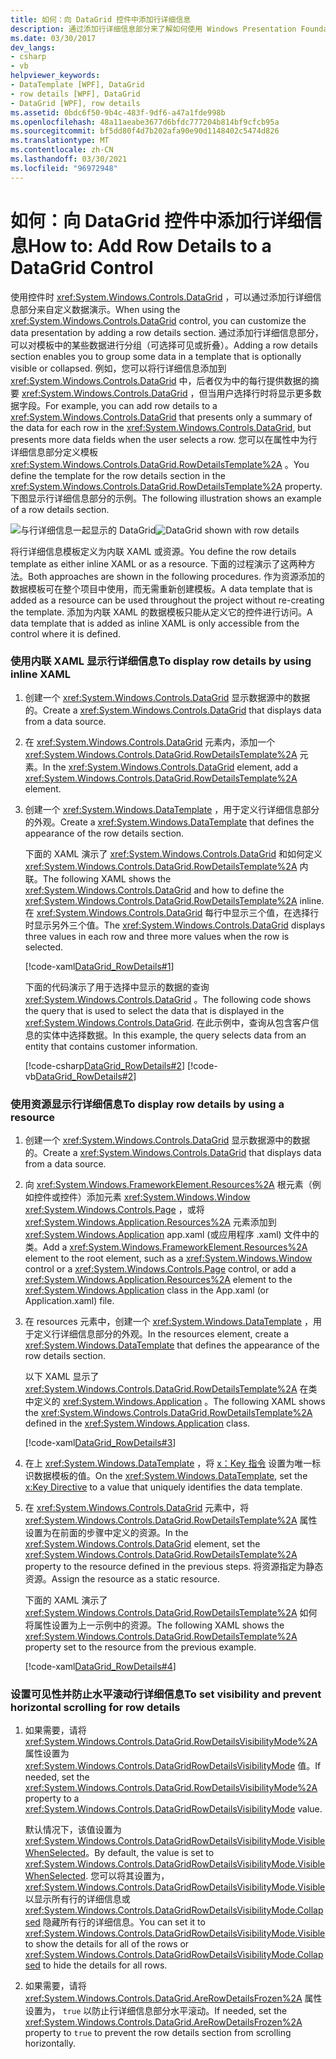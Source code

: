 ```yaml
---
title: 如何：向 DataGrid 控件中添加行详细信息
description: 通过添加行详细信息部分来了解如何使用 Windows Presentation Foundation DataGrid 控件自定义数据演示。
ms.date: 03/30/2017
dev_langs:
- csharp
- vb
helpviewer_keywords:
- DataTemplate [WPF], DataGrid
- row details [WPF], DataGrid
- DataGrid [WPF], row details
ms.assetid: 0bdc6f50-9b4c-483f-9df6-a47a1fde998b
ms.openlocfilehash: 48a11aeabe3677d6bfdc777204b814bf9cfcb95a
ms.sourcegitcommit: bf5dd80f4d7b202afa90e90d1148402c5474d826
ms.translationtype: MT
ms.contentlocale: zh-CN
ms.lasthandoff: 03/30/2021
ms.locfileid: "96972948"
---
```

# <a name="how-to-add-row-details-to-a-datagrid-control"></a><span data-ttu-id="6ae43-103">如何：向 DataGrid 控件中添加行详细信息</span><span class="sxs-lookup"><span data-stu-id="6ae43-103">How to: Add Row Details to a DataGrid Control</span></span>
<span data-ttu-id="6ae43-104">使用控件时 <xref:System.Windows.Controls.DataGrid> ，可以通过添加行详细信息部分来自定义数据演示。</span><span class="sxs-lookup"><span data-stu-id="6ae43-104">When using the <xref:System.Windows.Controls.DataGrid> control, you can customize the data presentation by adding a row details section.</span></span> <span data-ttu-id="6ae43-105">通过添加行详细信息部分，可以对模板中的某些数据进行分组（可选择可见或折叠）。</span><span class="sxs-lookup"><span data-stu-id="6ae43-105">Adding a row details section enables you to group some data in a template that is optionally visible or collapsed.</span></span> <span data-ttu-id="6ae43-106">例如，您可以将行详细信息添加到 <xref:System.Windows.Controls.DataGrid> 中，后者仅为中的每行提供数据的摘要 <xref:System.Windows.Controls.DataGrid> ，但当用户选择行时将显示更多数据字段。</span><span class="sxs-lookup"><span data-stu-id="6ae43-106">For example, you can add row details to a <xref:System.Windows.Controls.DataGrid> that presents only a summary of the data for each row in the <xref:System.Windows.Controls.DataGrid>, but presents more data fields when the user selects a row.</span></span> <span data-ttu-id="6ae43-107">您可以在属性中为行详细信息部分定义模板 <xref:System.Windows.Controls.DataGrid.RowDetailsTemplate%2A> 。</span><span class="sxs-lookup"><span data-stu-id="6ae43-107">You define the template for the row details section in the <xref:System.Windows.Controls.DataGrid.RowDetailsTemplate%2A> property.</span></span> <span data-ttu-id="6ae43-108">下图显示行详细信息部分的示例。</span><span class="sxs-lookup"><span data-stu-id="6ae43-108">The following illustration shows an example of a row details section.</span></span>  
  
 <span data-ttu-id="6ae43-109">![与行详细信息一起显示的 DataGrid](./media/ndp-rowdetails.png "NDP_RowDetails")</span><span class="sxs-lookup"><span data-stu-id="6ae43-109">![DataGrid shown with row details](./media/ndp-rowdetails.png "NDP_RowDetails")</span></span>  
  
 <span data-ttu-id="6ae43-110">将行详细信息模板定义为内联 XAML 或资源。</span><span class="sxs-lookup"><span data-stu-id="6ae43-110">You define the row details template as either inline XAML or as a resource.</span></span> <span data-ttu-id="6ae43-111">下面的过程演示了这两种方法。</span><span class="sxs-lookup"><span data-stu-id="6ae43-111">Both approaches are shown in the following procedures.</span></span> <span data-ttu-id="6ae43-112">作为资源添加的数据模板可在整个项目中使用，而无需重新创建模板。</span><span class="sxs-lookup"><span data-stu-id="6ae43-112">A data template that is added as a resource can be used throughout the project without re-creating the template.</span></span> <span data-ttu-id="6ae43-113">添加为内联 XAML 的数据模板只能从定义它的控件进行访问。</span><span class="sxs-lookup"><span data-stu-id="6ae43-113">A data template that is added as inline XAML is only accessible from the control where it is defined.</span></span>  
  
### <a name="to-display-row-details-by-using-inline-xaml"></a><span data-ttu-id="6ae43-114">使用内联 XAML 显示行详细信息</span><span class="sxs-lookup"><span data-stu-id="6ae43-114">To display row details by using inline XAML</span></span>  
  
1. <span data-ttu-id="6ae43-115">创建一个 <xref:System.Windows.Controls.DataGrid> 显示数据源中的数据的。</span><span class="sxs-lookup"><span data-stu-id="6ae43-115">Create a <xref:System.Windows.Controls.DataGrid> that displays data from a data source.</span></span>  
  
2. <span data-ttu-id="6ae43-116">在 <xref:System.Windows.Controls.DataGrid> 元素内，添加一个 <xref:System.Windows.Controls.DataGrid.RowDetailsTemplate%2A> 元素。</span><span class="sxs-lookup"><span data-stu-id="6ae43-116">In the <xref:System.Windows.Controls.DataGrid> element, add a <xref:System.Windows.Controls.DataGrid.RowDetailsTemplate%2A> element.</span></span>  
  
3. <span data-ttu-id="6ae43-117">创建一个 <xref:System.Windows.DataTemplate> ，用于定义行详细信息部分的外观。</span><span class="sxs-lookup"><span data-stu-id="6ae43-117">Create a <xref:System.Windows.DataTemplate> that defines the appearance of the row details section.</span></span>  
  
     <span data-ttu-id="6ae43-118">下面的 XAML 演示了 <xref:System.Windows.Controls.DataGrid> 和如何定义 <xref:System.Windows.Controls.DataGrid.RowDetailsTemplate%2A> 内联。</span><span class="sxs-lookup"><span data-stu-id="6ae43-118">The following XAML shows the <xref:System.Windows.Controls.DataGrid> and how to define the <xref:System.Windows.Controls.DataGrid.RowDetailsTemplate%2A> inline.</span></span> <span data-ttu-id="6ae43-119">在 <xref:System.Windows.Controls.DataGrid> 每行中显示三个值，在选择行时显示另外三个值。</span><span class="sxs-lookup"><span data-stu-id="6ae43-119">The <xref:System.Windows.Controls.DataGrid> displays three values in each row and three more values when the row is selected.</span></span>  
  
     [!code-xaml[DataGrid_RowDetails#1](~/samples/snippets/csharp/VS_Snippets_Wpf/datagrid_rowdetails/cs/mainwindow.xaml#1)]  
  
     <span data-ttu-id="6ae43-120">下面的代码演示了用于选择中显示的数据的查询 <xref:System.Windows.Controls.DataGrid> 。</span><span class="sxs-lookup"><span data-stu-id="6ae43-120">The following code shows the query that is used to select the data that is displayed in the <xref:System.Windows.Controls.DataGrid>.</span></span> <span data-ttu-id="6ae43-121">在此示例中，查询从包含客户信息的实体中选择数据。</span><span class="sxs-lookup"><span data-stu-id="6ae43-121">In this example, the query selects data from an entity that contains customer information.</span></span>  
  
     [!code-csharp[DataGrid_RowDetails#2](~/samples/snippets/csharp/VS_Snippets_Wpf/datagrid_rowdetails/cs/mainwindow.xaml.cs#2)]
     [!code-vb[DataGrid_RowDetails#2](~/samples/snippets/visualbasic/VS_Snippets_Wpf/datagrid_rowdetails/vb/mainwindow.xaml.vb#2)]  
  
### <a name="to-display-row-details-by-using-a-resource"></a><span data-ttu-id="6ae43-122">使用资源显示行详细信息</span><span class="sxs-lookup"><span data-stu-id="6ae43-122">To display row details by using a resource</span></span>  
  
1. <span data-ttu-id="6ae43-123">创建一个 <xref:System.Windows.Controls.DataGrid> 显示数据源中的数据的。</span><span class="sxs-lookup"><span data-stu-id="6ae43-123">Create a <xref:System.Windows.Controls.DataGrid> that displays data from a data source.</span></span>  
  
2. <span data-ttu-id="6ae43-124">向 <xref:System.Windows.FrameworkElement.Resources%2A> 根元素（例如控件或控件）添加元素 <xref:System.Windows.Window> <xref:System.Windows.Controls.Page> ，或将 <xref:System.Windows.Application.Resources%2A> 元素添加到 <xref:System.Windows.Application> app.xaml (或应用程序 .xaml) 文件中的类。</span><span class="sxs-lookup"><span data-stu-id="6ae43-124">Add a <xref:System.Windows.FrameworkElement.Resources%2A> element to the root element, such as a <xref:System.Windows.Window> control or a <xref:System.Windows.Controls.Page> control, or add a <xref:System.Windows.Application.Resources%2A> element to the <xref:System.Windows.Application> class in the App.xaml (or Application.xaml) file.</span></span>  
  
3. <span data-ttu-id="6ae43-125">在 resources 元素中，创建一个 <xref:System.Windows.DataTemplate> ，用于定义行详细信息部分的外观。</span><span class="sxs-lookup"><span data-stu-id="6ae43-125">In the resources element, create a <xref:System.Windows.DataTemplate> that defines the appearance of the row details section.</span></span>  
  
     <span data-ttu-id="6ae43-126">以下 XAML 显示了 <xref:System.Windows.Controls.DataGrid.RowDetailsTemplate%2A> 在类中定义的 <xref:System.Windows.Application> 。</span><span class="sxs-lookup"><span data-stu-id="6ae43-126">The following XAML shows the <xref:System.Windows.Controls.DataGrid.RowDetailsTemplate%2A> defined in the <xref:System.Windows.Application> class.</span></span>  
  
     [!code-xaml[DataGrid_RowDetails#3](~/samples/snippets/csharp/VS_Snippets_Wpf/datagrid_rowdetails/cs/app.xaml#3)]  
  
4. <span data-ttu-id="6ae43-127">在上 <xref:System.Windows.DataTemplate> ，将 [x：Key 指令](/dotnet/desktop-wpf/xaml-services/xkey-directive) 设置为唯一标识数据模板的值。</span><span class="sxs-lookup"><span data-stu-id="6ae43-127">On the <xref:System.Windows.DataTemplate>, set the [x:Key Directive](/dotnet/desktop-wpf/xaml-services/xkey-directive) to a value that uniquely identifies the data template.</span></span>  
  
5. <span data-ttu-id="6ae43-128">在 <xref:System.Windows.Controls.DataGrid> 元素中，将 <xref:System.Windows.Controls.DataGrid.RowDetailsTemplate%2A> 属性设置为在前面的步骤中定义的资源。</span><span class="sxs-lookup"><span data-stu-id="6ae43-128">In the <xref:System.Windows.Controls.DataGrid> element, set the <xref:System.Windows.Controls.DataGrid.RowDetailsTemplate%2A> property to the resource defined in the previous steps.</span></span> <span data-ttu-id="6ae43-129">将资源指定为静态资源。</span><span class="sxs-lookup"><span data-stu-id="6ae43-129">Assign the resource as a static resource.</span></span>  
  
     <span data-ttu-id="6ae43-130">下面的 XAML 演示了 <xref:System.Windows.Controls.DataGrid.RowDetailsTemplate%2A> 如何将属性设置为上一示例中的资源。</span><span class="sxs-lookup"><span data-stu-id="6ae43-130">The following XAML shows the <xref:System.Windows.Controls.DataGrid.RowDetailsTemplate%2A> property set to the resource from the previous example.</span></span>  
  
     [!code-xaml[DataGrid_RowDetails#4](~/samples/snippets/csharp/VS_Snippets_Wpf/datagrid_rowdetails/cs/window2.xaml#4)]  
  
### <a name="to-set-visibility-and-prevent-horizontal-scrolling-for-row-details"></a><span data-ttu-id="6ae43-131">设置可见性并防止水平滚动行详细信息</span><span class="sxs-lookup"><span data-stu-id="6ae43-131">To set visibility and prevent horizontal scrolling for row details</span></span>  
  
1. <span data-ttu-id="6ae43-132">如果需要，请将 <xref:System.Windows.Controls.DataGrid.RowDetailsVisibilityMode%2A> 属性设置为 <xref:System.Windows.Controls.DataGridRowDetailsVisibilityMode> 值。</span><span class="sxs-lookup"><span data-stu-id="6ae43-132">If needed, set the <xref:System.Windows.Controls.DataGrid.RowDetailsVisibilityMode%2A> property to a <xref:System.Windows.Controls.DataGridRowDetailsVisibilityMode> value.</span></span>  
  
     <span data-ttu-id="6ae43-133">默认情况下，该值设置为 <xref:System.Windows.Controls.DataGridRowDetailsVisibilityMode.VisibleWhenSelected>。</span><span class="sxs-lookup"><span data-stu-id="6ae43-133">By default, the value is set to <xref:System.Windows.Controls.DataGridRowDetailsVisibilityMode.VisibleWhenSelected>.</span></span> <span data-ttu-id="6ae43-134">您可以将其设置为， <xref:System.Windows.Controls.DataGridRowDetailsVisibilityMode.Visible> 以显示所有行的详细信息或 <xref:System.Windows.Controls.DataGridRowDetailsVisibilityMode.Collapsed> 隐藏所有行的详细信息。</span><span class="sxs-lookup"><span data-stu-id="6ae43-134">You can set it to <xref:System.Windows.Controls.DataGridRowDetailsVisibilityMode.Visible> to show the details for all of the rows or <xref:System.Windows.Controls.DataGridRowDetailsVisibilityMode.Collapsed> to hide the details for all rows.</span></span>  
  
2. <span data-ttu-id="6ae43-135">如果需要，请将 <xref:System.Windows.Controls.DataGrid.AreRowDetailsFrozen%2A> 属性设置为， `true` 以防止行详细信息部分水平滚动。</span><span class="sxs-lookup"><span data-stu-id="6ae43-135">If needed, set the <xref:System.Windows.Controls.DataGrid.AreRowDetailsFrozen%2A> property to `true` to prevent the row details section from scrolling horizontally.</span></span>
